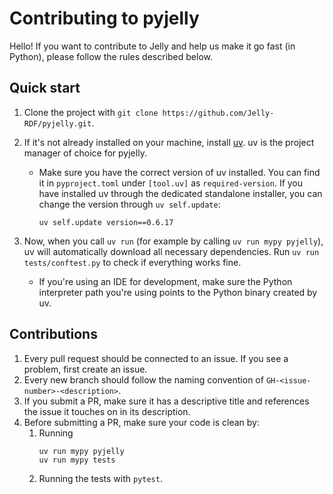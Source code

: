 # Contributing to pyjelly

Hello! If you want to contribute to Jelly and help us make it go fast (in Python), please follow the rules described below.

## Quick start

1. Clone the project with `git clone https://github.com/Jelly-RDF/pyjelly.git`.

2. If it's not already installed on your machine, install [uv](https://github.com/astral-sh/uv). uv is the project manager of choice for pyjelly. 
    * Make sure you have the correct version of uv installed. You can find it in `pyproject.toml` under `[tool.uv]` as `required-version`. If you have installed uv through the dedicated standalone installer, you can change the version through `uv self.update`:
        ```
        uv self.update version==0.6.17
        ```

3. Now, when you call `uv run` (for example by calling `uv run mypy pyjelly`), uv will automatically download all necessary dependencies. Run `uv run tests/conftest.py` to check if everything works fine.
    * If you're using an IDE for development, make sure the Python interpreter path you're using points to the Python binary created by uv.

## Contributions

1. Every pull request should be connected to an issue. If you see a problem, first create an issue.
2. Every new branch should follow the naming convention of `GH-<issue-number>-<description>`.
3. If you submit a PR, make sure it has a descriptive title and references the issue it touches on in its description.
4. Before submitting a PR, make sure your code is clean by:
    1. Running 
        ```
        uv run mypy pyjelly
        uv run mypy tests
        ```
    2. Running the tests with `pytest`.